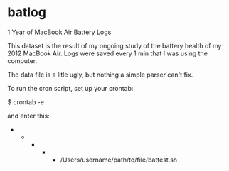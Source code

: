 batlog
======

1 Year of MacBook Air Battery Logs


This dataset is the result of my ongoing study of the battery health of 
my 2012 MacBook Air. Logs were saved every 1 min that I was using the 
computer.

The data file is a litle ugly, but nothing a simple parser can't fix.


To run the cron script, set up your crontab:

  $ crontab -e

and enter this:

* * * * * /Users/username/path/to/file/battest.sh

